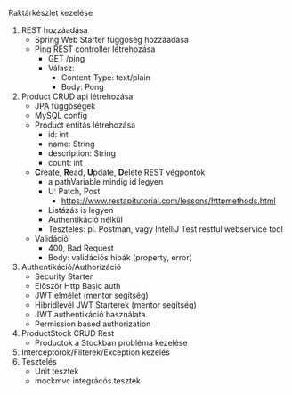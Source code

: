 Raktárkészlet kezelése

1. REST hozzáadása
    - Spring Web Starter függőség hozzáadása
    - Ping REST controller létrehozása
        - GET /ping
        - Válasz: 
            - Content-Type: text/plain
            - Body: Pong
1. Product CRUD api létrehozása
    - JPA függőségek
    - MySQL config
    - Product entitás létrehozása
        - id: int
        - name: String
        - description: String
        - count: int
    - **C**reate, **R**ead, **U**pdate, **D**elete REST végpontok
        - a pathVariable mindig id legyen
        - U: Patch, Post
            - https://www.restapitutorial.com/lessons/httpmethods.html
        - Listázás is legyen
        - Authentikáció nélkül
        - Tesztelés: pl. Postman, vagy IntelliJ Test restful webservice tool
    - Validáció
        - 400, Bad Request
        - Body: validációs hibák (property, error)
1. Authentikáció/Authorizáció
    - Security Starter
    - Először Http Basic auth
    - JWT elmélet (mentor segítség)
    - Hibridlevél JWT Starterek (mentor segítség)
    - JWT authentikáció használata
    - Permission based authorization
1. ProductStock CRUD Rest
    - Productok a Stockban probléma kezelése
1. Interceptorok/Filterek/Exception kezelés
1. Tesztelés
    - Unit tesztek
    - mockmvc integrácós tesztek
